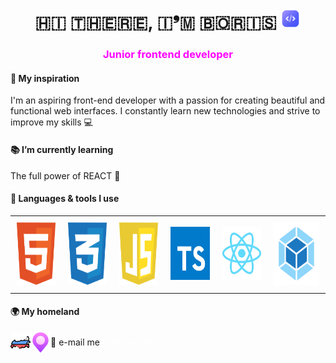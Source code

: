 <h1 align="center">🇭🇮 🇹🇭🇪🇷🇪, 🇮❜🇲 🇧🇴🇷🇮🇸 <img src="./assets/icons/icon-code.png" height="32"/></h1>
<h3 align="center" style="color: #ff00ff !important;">Junior frontend developer</h3>
<h4><b>&#127993 My inspiration</b></h4>
<p>
I'm an aspiring front-end developer with a passion for creating beautiful and functional web interfaces. I constantly learn new technologies and strive to improve my skills &#128187;
</p>
<h4><b>&#128218 I’m currently learning</b></h4>
<p>The full power of REACT &#129470;</p>
<h4><b>&#128208 Languages & tools I use</b></h4>
<table style="border-collapse: collapse;">
        <tr>
            <td style="border: none; padding: 10px;"><img src="./assets/icons/icon-html.svg" width="85" height="100"></td>
            <td style="border: none; padding: 10px;"><img src="./assets/icons/icon-css.svg" width="85" height="100"></td>
            <td style="border: none; padding: 10px;"><img src="./assets/icons/icon-javascript.svg" width="85" height="100"></td>
            <td style="border: none; padding: 10px;"><img src="./assets/icons/icon-typescript.svg" width="85" height="85"></td>
            <td style="border: none; padding: 10px;"><img src="./assets/icons/icon-react.svg" width="85" height="85"></td>
            <td style="border: none; padding: 10px;"><img src="./assets/icons/icon-webpack.svg" width="100" height="100"></td>
        </tr>
    </table>
<h4><b>&#127757; My homeland</b></h4>
<div style="display: flex; align-items: center;"><img src="./assets/icons/icon-russia.png" height="32" style="display: flex;><p>Russian Federation</p></div>
<h4><b>&#128205; My current location</b></h4>
<div style="display: flex; align-items: center;"><img src="./assets/icons/icon-location-2.png" height="32" style="display: flex;><p>Saint-Petersburg</p></div>
<a href="mailto:butorinb.g.main@gmail.com" style="text-decoration: none !important; color: white !important;">&#128231; e-mail me</a><br>
<a href="https://t.me/Boris_Butorin" style="text-decoration: none !important; color: white !important;">&#128172; contact me</a>

